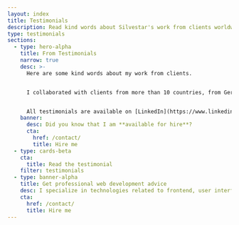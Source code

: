 ```yaml
---
layout: index
title: Testimonials
description: Read kind words about Silvestar's work from clients worldwide, from Spain and Germany to the United States. Every testimonial are available on LinkedIn, too.
type: testimonials
sections:
  - type: hero-alpha
    title: From Testimonials
    narrow: true
    desc: >-
      Here are some kind words about my work from clients.


      I collaborated with clients from more than 10 countries, from Germany and Spain to **The United States**.


      All testimonials are available on [LinkedIn](https://www.linkedin.com/in/starbist/), too.
    banner:
      desc: Did you know that I am **available for hire**?
      cta:
        href: /contact/
        title: Hire me
  - type: cards-beta
    cta:
      title: Read the testimonial
    filter: testimonials
  - type: banner-alpha
    title: Get professional web development advice
    desc: I specialize in technologies related to frontend, user interface, and website development.
    cta:
      href: /contact/
      title: Hire me
---
```

